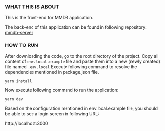 ### WHAT THIS IS ABOUT
This is the front-end for MMDB application. 

The back-end of this application can be found in following repository: 
[mmdb-server](https://github.com/tahmid4tune/mmdb-server)


### HOW TO RUN
After downloading the code, go to the root directory of the project. 
Copy all content of ```env.local.example``` file and paste them into a new (newly created) file named ```.env.local```
Execute following command to resolve the dependencies mentioned in package.json file.

```
yarn install
```

Now execute following command to run the application:

```
yarn dev
```

Based on the configuration mentioned in env.local.example file, you should be able to see a login screen in following URL:

http://localhost:3000
